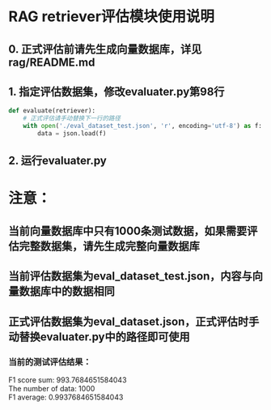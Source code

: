 # RAG retriever评估模块使用说明
## 0. 正式评估前请先生成向量数据库，详见rag/README.md
## 1. 指定评估数据集，修改evaluater.py第98行
```python
def evaluate(retriever):
    # 正式评估请手动替换下一行的路径
    with open('./eval_dataset_test.json', 'r', encoding='utf-8') as f:
        data = json.load(f)
```

## 2. 运行evaluater.py


# 注意：
## 当前向量数据库中只有1000条测试数据，如果需要评估完整数据集，请先生成完整向量数据库
## 当前评估数据集为eval_dataset_test.json，内容与向量数据库中的数据相同
## 正式评估数据集为eval_dataset.json，正式评估时手动替换evaluater.py中的路径即可使用
  
### 当前的测试评估结果：
F1 score sum: 993.7684651584043  
The number of data: 1000  
F1 average: 0.9937684651584043  
